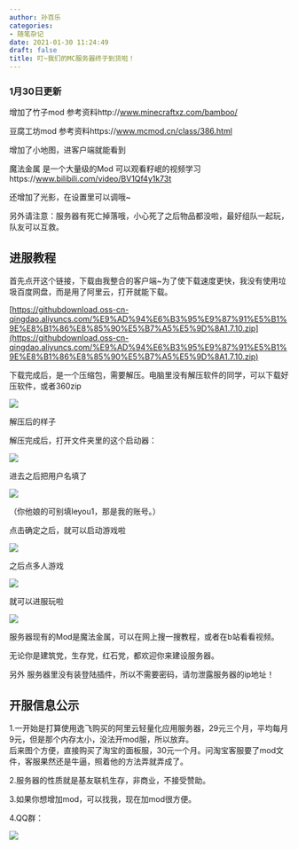 ```yaml
---
author: 孙百乐
categories:
- 随笔杂记
date: 2021-01-30 11:24:49
draft: false
title: 叮~我们的MC服务器终于到货啦！
---
```


### 1月30日更新

增加了竹子mod 参考资料http://www.minecraftxz.com/bamboo/

豆腐工坊mod 参考资料https://www.mcmod.cn/class/386.html

增加了小地图，进客户端就能看到

魔法金属 是一个大量级的Mod 可以观看籽岷的视频学习https://www.bilibili.com/video/BV1Qf4y1k73t

还增加了光影，在设置里可以调哦~

另外请注意：服务器有死亡掉落哦，小心死了之后物品都没啦，最好组队一起玩，队友可以互救。

## 进服教程

首先点开这个链接，下载由我整合的客户端~为了使下载速度更快，我没有使用垃圾百度网盘，而是用了阿里云，打开就能下载。

[https://githubdownload.oss-cn-qingdao.aliyuncs.com/%E9%AD%94%E6%B3%95%E9%87%91%E5%B1%9E%E8%B1%86%E8%85%90%E5%B7%A5%E5%9D%8A1.7.10.zip](https://githubdownload.oss-cn-qingdao.aliyuncs.com/%E9%AD%94%E6%B3%95%E9%87%91%E5%B1%9E%E8%B1%86%E8%85%90%E5%B7%A5%E5%9D%8A1.7.10.zip)

下载完成后，是一个压缩包，需要解压。电脑里没有解压软件的同学，可以下载好压软件，或者360zip

![](https://cdn.jsdelivr.net/gh/leyouBaloy/mypic/wp-content/uploads//2021/01/image-14.png)

解压后的样子

解压完成后，打开文件夹里的这个启动器：

![](https://cdn.jsdelivr.net/gh/leyouBaloy/mypic/wp-content/uploads//2021/01/image-15.png)

进去之后把用户名填了

![](https://cdn.jsdelivr.net/gh/leyouBaloy/mypic/wp-content/uploads//2021/01/image-16.png)

（你他娘的可别填leyou1，那是我的账号。）

点击确定之后，就可以启动游戏啦

![](https://cdn.jsdelivr.net/gh/leyouBaloy/mypic/wp-content/uploads//2021/01/image-17.png)

之后点多人游戏

![](https://cdn.jsdelivr.net/gh/leyouBaloy/mypic/wp-content/uploads//2021/01/image-18.png)

就可以进服玩啦

![](https://cdn.jsdelivr.net/gh/leyouBaloy/mypic/wp-content/uploads//2021/01/image-19.png)

服务器现有的Mod是魔法金属，可以在网上搜一搜教程，或者在b站看看视频。

无论你是建筑党，生存党，红石党，都欢迎你来建设服务器。

另外 服务器里没有装登陆插件，所以不需要密码，请勿泄露服务器的ip地址！

## 开服信息公示

1.一开始是打算使用逸飞购买的阿里云轻量化应用服务器，29元三个月，平均每月9元，但是那个内存太小，没法开mod服，所以放弃。  
后来图个方便，直接购买了淘宝的面板服，30元一个月。问淘宝客服要了mod文件，客服果然还是牛逼，照着他的方法弄就弄成了。

2.服务器的性质就是基友联机生存，非商业，不接受赞助。

3.如果你想增加mod，可以找我，现在加mod很方便。

4.QQ群：

![](https://cdn.jsdelivr.net/gh/leyouBaloy/mypic/wp-content/uploads//2021/01/image-20.png)